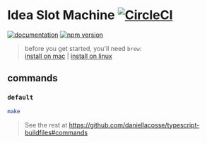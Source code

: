 # Idea Slot Machine [![CircleCI](https://circleci.com/gh/daniellacosse/idea-slot-machine.svg?style=svg)](https://circleci.com/gh/daniellacosse/idea-slot-machine)

[![documentation](https://img.shields.io/badge/documentation-blue.svg)](https://github.com/daniellacosse/idea-slot-machine/tree/master/documentation#idea-slot-machine-documentation) [![npm version](https://badge.fury.io/js/%40daniellacosse%2Fidea-slot-machine.svg)](https://badge.fury.io/js/%40daniellacosse%2Fidea-slot-machine)

> before you get started, you'll need `brew`: <br> [install on mac](https://brew.sh/) | [install on linux](https://docs.brew.sh/Homebrew-on-Linux)

## commands

### `default`

```sh
make
```

> See the rest at https://github.com/daniellacosse/typescript-buildfiles#commands
